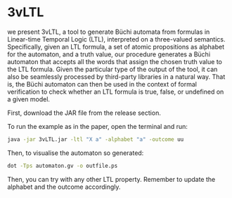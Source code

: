 # 3vLTL

we present 3vLTL, a tool to generate Büchi automata from  formulas in Linear-time Temporal Logic (LTL), interpreted on a three-valued semantics.
Specifically, given an LTL formula, a set of atomic propositions as alphabet for the automaton, and a truth value, our procedure generates a Büchi automaton that accepts all the words that assign the chosen truth value to the LTL formula. Given the particular type of the output of the tool, it can also be seamlessly processed by third-party libraries in a natural way. That is, the Büchi automaton can then be used in the context of formal verification to check whether an LTL formula is true, false, or undefined on a given model.

First, download the JAR file from the release section.



To run the example as in the paper, open the terminal and run:

```bash
java -jar 3vLTL.jar -ltl "X a" -alphabet "a" -outcome uu
```

Then, to visualise the automaton so generated:

```bash
dot -Tps automaton.gv -o outfile.ps
```

Then, you can try with any other LTL property. Remember to update the alphabet and the outcome accordingly.
